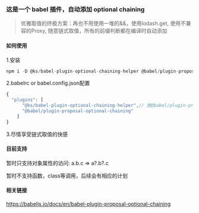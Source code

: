 ### 这是一个 babel 插件，自动添加 optional chaining

> 优雅取值的终极方案：再也不用使用一堆的&&，使用lodash.get, 使用不兼容的Proxy, 随意链式取值，所有的前缀判断都在编译时自动添加


#### 如何使用

1.安装

```js
npm i -D @ks/babel-plugin-optional-chaining-helper @babel/plugin-proposal-optional-chaining
```

2.babelrc or babel.config.json配置

```js
{
  "plugins": [
      "@ks/babel-plugin-optional-chaining-helper",// 放@babel/plugin-proposal-optional-chaining之前
      "@babel/plugin-proposal-optional-chaining"
    ]
}
```

3.尽情享受链式取值的快感

#### 目前支持
暂时只支持对象属性的访问:
a.b.c => a?.b?.c

暂时不支持函数，class等调用，后续会有相应的计划

#### 相关链接
https://babeljs.io/docs/en/babel-plugin-proposal-optional-chaining